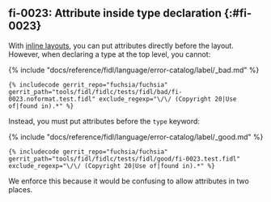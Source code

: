 ## fi-0023: Attribute inside type declaration {:#fi-0023}

With [inline layouts](/docs/reference/fidl/language/language.md#inline-layouts),
you can put attributes directly before the layout. However, when declaring a
type at the top level, you cannot:

{% include "docs/reference/fidl/language/error-catalog/label/_bad.md" %}

```fidl
{% includecode gerrit_repo="fuchsia/fuchsia" gerrit_path="tools/fidl/fidlc/tests/fidl/bad/fi-0023.noformat.test.fidl" exclude_regexp="\/\/ (Copyright 20|Use of|found in).*" %}
```

Instead, you must put attributes before the `type` keyword:

{% include "docs/reference/fidl/language/error-catalog/label/_good.md" %}

```fidl
{% includecode gerrit_repo="fuchsia/fuchsia" gerrit_path="tools/fidl/fidlc/tests/fidl/good/fi-0023.test.fidl" exclude_regexp="\/\/ (Copyright 20|Use of|found in).*" %}
```

We enforce this because it would be confusing to allow attributes in two places.

